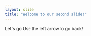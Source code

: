 ```yaml
---
layout: slide
title: "Welcome to our second slide!"
---
```

Let's go
Use the left arrow to go back!
